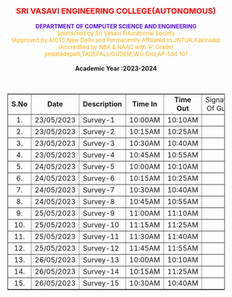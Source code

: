 <html>
<head>
<title>log book</title>
<style>
.log{ border-style:solid}
</style>
</head>
<body>


<center><font color="red" size="4"><b>SRI VASAVI ENGINEERING COLLEGE(AUTONOMOUS)</b></font></center><br>
<center><font color="#580EF5" size="2"><b>DEPARTMENT OF COMPUTER SCIENCE AND ENGINEERING</b></font></center>
<center><font color="#F5AF0D" size="2">Sponsored by Sri Vasavi Educational Society</font></center>
<center><font color="#F5AF0D" size="2">(Approved by AICTE,New Delhi and Permanently Affiliated to JNTUK,Kakinada)</font></center>
<center><font color="#F5AF0D" size="2">(Accredited by NBA & NAAC with 'A' Grade)</font></center>
<center><font color="#F5AF0D" size="2">pedatadepalli,TADEPALLIGUDEM,W.G.Dist,AP-534 101</font></center><br>
<center><b>Academic Year :2023-2024</b></center><br><br>

<table border="1" style="border-collapse:collapse" align="center" valign="middle">
<tr>
<td width="100" align="center"><b>S.No<b></td>
<td width="100" align="center"><b>Date<b></td>
<td width="110" align="center"><b>Description<b></td>
<td width="100" align="center"><b>Time In<b></td>
<td width="100" align="center"><b>Time Out<b></td>
<td width="100" align="center">Signature Of Guide</td>
</tr>
<tr>
<td><center>1.</center></td>
<td>23/05/2023</td>
<td>Survey-1</td>
<td>10:00AM</td>
<td>10:10AM</td>
<td></td>
</tr>
<tr>
<td><center>2.</center></td>
<td>23/05/2023</td>
<td>Survey-2</td>
<td>10:15AM</td>
<td>10:25AM</td>
<td></td>
</tr>
<tr>
<td><center>3.</center></td>
<td>23/05/2023</td>
<td>Survey-3</td>
<td>10:30AM</td>
<td>10:40AM</td>
<td></td>
</tr>
<tr>
<td><center>4.</center></td>
<td>23/05/2023</td>
<td>Survey-4</td>
<td>10:45AM</td>
<td>10:55AM</td>
<td></td>
</tr>
<tr>
<td><center>5.</center></td>
<td>24/05/2023</td>
<td>Survey-5</td>
<td>10:00AM</td>
<td>10:10AM</td>
<td></td>
</tr>
<tr>
<td><center>6.</center></td>
<td>24/05/2023</td>
<td>Survey-6</td>
<td>10:15AM</td>
<td>10:25AM</td>
<td></td>
</tr>
<tr>
<td><center>7.</center></td>
<td>24/05/2023</td>
<td>Survey-7</td>
<td>10:30AM</td>
<td>10:40AM</td>
<td></td>
</tr>
<tr>
<td><center>8.</center></td>
<td>24/05/2023</td>
<td>Survey-8</td>
<td>10:45AM</td>
<td>10:55AM</td>
<td></td>
</tr>
<tr>
<td><center>9.</center></td>
<td>25/05/2023</td>
<td>Survey-9</td>
<td>11:00AM</td>
<td>11:10AM</td>
<td></td>
</tr>
<tr>
<td><center>10.</center></td>
<td>25/05/2023</td>
<td>Survey-10</td>
<td>11:15AM</td>
<td>11:25AM</td>
<td></td>
</tr>
<td><center>11.</center></td>
<td>25/05/2023</td>
<td>Survey-11</td>
<td>11:30AM</td>
<td>11:40AM</td>
<td></td>
</tr>
<td><center>12.</center></td>
<td>25/05/2023</td>
<td>Survey-12</td>
<td>11:45AM</td>
<td>11:55AM</td>
<td></td>
</tr>
<td><center>13.</center></td>
<td>26/05/2023</td>
<td>Survey-13</td>
<td>10:00AM</td>
<td>10:10AM</td>
<td></td>
</tr>
<td><center>14.</center></td>
<td>26/05/2023</td>
<td>Survey-14</td>
<td>10:15AM</td>
<td>11:25AM</td>
<td></td>
</tr>
<td><center>15.</center></td>
<td>26/05/2023</td>
<td>Survey-15</td>
<td>10:30AM</td>
<td>10:40AM</td>
<td></td>
</tr>
</table><br><br>
</body>
</html>
